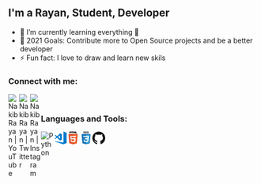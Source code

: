 ## I'm a Rayan, Student, Developer

- 🌱 I’m currently learning everything 🤣
- 🥅 2021 Goals: Contribute more to Open Source projects and be a better developer
- ⚡ Fun fact: I love to draw and learn new skils

### Connect with me:

[<img align="left" alt="NakibRayan | YouTube" width="22px" src="https://cdn.jsdelivr.net/npm/simple-icons@v3/icons/youtube.svg" />][youtube]
[<img align="left" alt="NakibRayan | Twitter" width="22px" src="https://cdn.jsdelivr.net/npm/simple-icons@v3/icons/twitter.svg" />][twitter]
[<img align="left" alt="NakibRayan | Instagram" width="22px" src="https://cdn.jsdelivr.net/npm/simple-icons@v3/icons/instagram.svg" />][instagram]

<br />

### Languages and Tools:

<img align="left" alt="Python" width="26px" src="https://i.imgur.com/ml09ccU.png" />
<img align="left" alt="Visual Studio Code" width="26px" src="https://raw.githubusercontent.com/github/explore/80688e429a7d4ef2fca1e82350fe8e3517d3494d/topics/visual-studio-code/visual-studio-code.png" />
<img align="left" alt="HTML5" width="26px" src="https://raw.githubusercontent.com/github/explore/80688e429a7d4ef2fca1e82350fe8e3517d3494d/topics/html/html.png" />
<img align="left" alt="CSS3" width="26px" src="https://raw.githubusercontent.com/github/explore/80688e429a7d4ef2fca1e82350fe8e3517d3494d/topics/css/css.png" />
<img align="left" alt="GitHub" width="26px" src="https://raw.githubusercontent.com/github/explore/78df643247d429f6cc873026c0622819ad797942/topics/github/github.png" />

[twitter]: https://twitter.com/NakibRayan_
[youtube]: https://www.youtube.com/channel/UCedchOjVxtGkoCiCCNzs1Sw
[instagram]: https://www.instagram.com/nakib.ryn/
